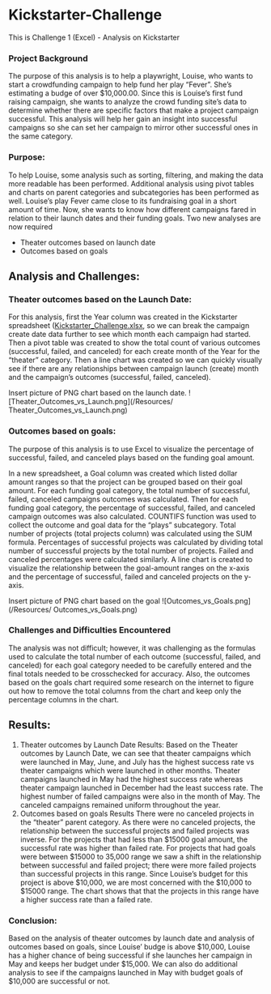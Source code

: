 # Kickstarter-Challenge
This is Challenge 1 (Excel) - Analysis on Kickstarter

### Project Background
The purpose of this analysis is to help a playwright, Louise, who wants to start a crowdfunding campaign to help fund her play “Fever”. She’s estimating a budge of over $10,000.00. Since this is Louise’s first fund raising campaign, she wants to analyze the crowd funding site’s data to determine whether there are specific factors that make a project campaign successful.  This analysis will help her gain an insight into successful campaigns so she can set her campaign to mirror other successful ones in the same category.  
### Purpose:
To help Louise, some analysis such as sorting, filtering, and making the data more readable has been performed.  Additional analysis using pivot tables and charts on parent categories and subcategories has been performed as well.
Louise’s play Fever came close to its fundraising goal in a short amount of time. Now, she wants to know how different campaigns fared in relation to their launch dates and their funding goals. 
Two new analyses are now required 
-	Theater outcomes based on launch date
-	Outcomes based on goals

## Analysis and Challenges:
### Theater outcomes based on the Launch Date:
For this analysis, first the Year column was created in the Kickstarter spreadsheet ([Kickstarter_Challenge.xlsx](/Kickstarter_Challenge.xlsx), so we can break the campaign create date data further to see which month each campaign had started.    Then a pivot table was created to show the total count of various outcomes (successful, failed, and canceled) for each create month of the Year for the “theater” category. 
Then a line chart was created so we can quickly visually see if there are any relationships between campaign launch (create) month and the campaign’s outcomes (successful, failed, canceled). 

Insert picture of PNG chart based on the launch date.
![Theater_Outcomes_vs_Launch.png](/Resources/ Theater_Outcomes_vs_Launch.png)
### Outcomes based on goals:
The purpose of this analysis is to use Excel to visualize the percentage of successful, failed, and canceled plays based on the funding goal amount. 

In a new spreadsheet, a Goal column was created which listed dollar amount ranges so that the project can be grouped based on their goal amount.
For each funding goal category, the total number of successful, failed, canceled campaigns outcomes was calculated.  Then for each funding goal category, the percentage of successful, failed, and canceled campaign outcomes was also calculated. COUNTIFS function was used to collect the outcome and goal data for the “plays” subcategory. 
Total number of projects (total projects column) was calculated using the SUM formula.  Percentages of successful projects was calculated by dividing total number of successful projects by the total number of projects.  Failed and canceled percentages were calculated similarly.
A line chart is created to visualize the relationship between the goal-amount ranges on the x-axis and the percentage of successful, failed and canceled projects on the y-axis.

Insert picture of PNG chart based on the goal
![Outcomes_vs_Goals.png](/Resources/ Outcomes_vs_Goals.png)

### Challenges and Difficulties Encountered
The analysis was not difficult; however, it was challenging as the formulas used to calculate the total number of each outcome (successful, failed, and canceled) for each goal category needed to be carefully entered and the final totals needed to be crosschecked for accuracy.
Also, the outcomes based on the goals chart required some research on the internet to figure out how to remove the total columns from the chart and keep only the percentage columns in the chart.

## Results:
1.	Theater outcomes by Launch Date Results:
 Based on the Theater outcomes by Launch Date, we can see that theater campaigns which were launched in May, June, and July has the highest success rate vs theater campaigns which were launched in other months.  Theater campaigns launched in May had the highest success rate whereas theater campaign launched in December had the least success rate. The highest number of failed campaigns were also in the month of May. The canceled campaigns remained uniform throughout the year.  
2.	Outcomes based on goals Results
There were no canceled projects in the “theater” parent category. As there were no canceled projects, the relationship between the successful projects and failed projects was inverse. For the projects that had less than $15000 goal amount, the successful rate was higher than failed rate.   For projects that had goals were between $15000 to 35,000 range we saw a shift in the relationship between successful and failed project; there were more failed projects than successful projects in this range. Since Louise’s budget for this project is above $10,000, we are most concerned with the $10,000 to $15000 range.  The chart shows that that the projects in this range have a higher success rate than a failed rate.

### Conclusion:
Based on the analysis of theater outcomes by launch date and analysis of outcomes based on goals, since Louise’ budge is above $10,000, Louise has a higher chance of being successful if she launches her campaign in May and keeps her budget under $15,000.
We can also do additional analysis to see if the campaigns launched in May with budget goals of $10,000 are successful or not. 
